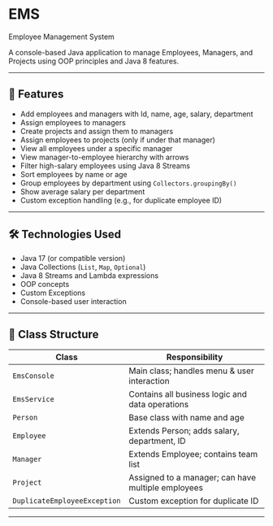 # EMS
Employee Management System

A console-based Java application to manage Employees, Managers, and Projects using OOP principles and Java 8 features.

---

## 🚀 Features

- Add employees and managers with Id, name, age, salary, department
- Assign employees to managers
- Create projects and assign them to managers
- Assign employees to projects (only if under that manager)
- View all employees under a specific manager
- View manager-to-employee hierarchy with arrows
- Filter high-salary employees using Java 8 Streams
- Sort employees by name or age
- Group employees by department using `Collectors.groupingBy()`
- Show average salary per department
- Custom exception handling (e.g., for duplicate employee ID)

---

## 🛠️ Technologies Used

- Java 17 (or compatible version)
- Java Collections (`List`, `Map`, `Optional`)
- Java 8 Streams and Lambda expressions
- OOP concepts
- Custom Exceptions
- Console-based user interaction

---

## 🧱 Class Structure

| Class | Responsibility |
|-------|----------------|
| `EmsConsole` | Main class; handles menu & user interaction |
| `EmsService` | Contains all business logic and data operations |
| `Person` | Base class with name and age |
| `Employee` | Extends Person; adds salary, department, ID |
| `Manager` | Extends Employee; contains team list |
| `Project` | Assigned to a manager; can have multiple employees |
| `DuplicateEmployeeException` | Custom exception for duplicate ID |

---
